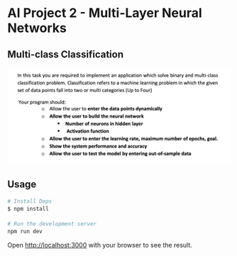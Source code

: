 # AI Project 2 - Multi-Layer Neural Networks

## Multi-class Classification

![Task](./docs/task.png)

## Usage

```bash
# Install Deps
$ npm install

# Run the development server
npm run dev
```

Open [http://localhost:3000](http://localhost:3000) with your browser to see the result.
